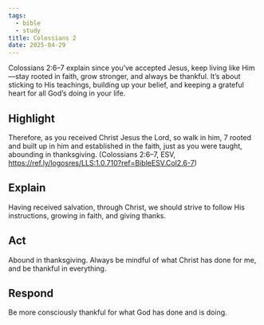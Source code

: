 ```yaml
---
tags:
  - bible
  - study
title: Colossians 2
date: 2025-04-29
---
```

Colossians 2:6–7 explain since you’ve accepted Jesus, keep living like Him—stay rooted in faith, grow stronger, and always be thankful. It’s about sticking to His teachings, building up your belief, and keeping a grateful heart for all God’s doing in your life.

## Highlight 
Therefore, as you received Christ Jesus the Lord, so walk in him, 7 rooted and built up in him and established in the faith, just as you were taught, abounding in thanksgiving. (Colossians 2:6–7, ESV, https://ref.ly/logosres/LLS:1.0.710?ref=BibleESV.Col2.6-7)

## Explain
Having received salvation, through Christ, we should strive to follow His instructions, growing in faith, and giving thanks. 

## Act
Abound in thanksgiving. Always be mindful of what Christ has done for me, and be thankful in everything. 

## Respond
Be more consciously thankful for what God has done and is doing. 